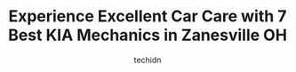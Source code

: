 ---
layout: ampstory
image: https://images.unsplash.com/photo-1630381933629-1ea495aab22d?ixlib=rb-4.0.3&ixid=MnwxMjA3fDB8MHxwaG90by1wYWdlfHx8fGVufDB8fHx8&auto=format&fit=crop&w=640&h=853&q=80
author: techidn
featured: false
description: Experience the excellence of automotive service by visiting the 7 best KIA Mechanic in Zanesville OH, USA. With their expertise, attention to detail, and commitment to customer satisfaction,
title: Experience Excellent Car Care with 7 Best KIA Mechanics in Zanesville OH
cover:
   title: Experience Excellent Car Care with 7 Best KIA Mechanics in Zanesville OH
   subtitle: Rickpate
   background: https://images.unsplash.com/photo-1630381933629-1ea495aab22d?ixlib=rb-4.0.3&ixid=MnwxMjA3fDB8MHxwaG90by1wYWdlfHx8fGVufDB8fHx8&auto=format&fit=crop&w=640&h=853&q=80

pages: 
 - layout: thirds
   top: <h1>#1 Dutro Ford</h1>
   bottom: "<p>Dutro did everything I asked to make the deal work.  Since I was from out of town, they negotiated the price prior to me even visiting the dealership.  The purchase proce</p>"
   background: https://www.knot35.com/toplist/wp-content/uploads/2023/06/best-kia-mechanic-1-in-zanesville-oh-1685841023.jpeg
   backgroundblur: true
 - layout: thirds
   top: <h1>#2 Browns Body Shop</h1>
   bottom: "<p>199 Pleasant Grove Rd, Zanesville, OH 43701, United States</p>"
   background: https://www.knot35.com/toplist/wp-content/uploads/2023/06/best-kia-mechanic-2-in-zanesville-oh-1685841023.jpeg
   cta:
      link: https://www.knot35.com/toplist/experience-excellent-car-care-with-7-best-kia-mechanics-in-zanesville-oh/
      text: Experience Excellent Car Care with 7 Best KIA Mechanics in Zanesville OH
 - layout: thirds
   top: <h1>#3 Finks Quality Used Cars</h1>
   bottom: "<p>2 Merriam St, Zanesville, OH 43701, United States</p>"
   background: https://www.knot35.com/toplist/wp-content/uploads/2023/06/best-kia-mechanic-3-in-zanesville-oh-1685841024.jpeg
   cta:
      link: https://www.knot35.com/toplist/experience-excellent-car-care-with-7-best-kia-mechanics-in-zanesville-oh/
      text: Experience Excellent Car Care with 7 Best KIA Mechanics in Zanesville OH
 - layout: thirds
   top: <h1>#4 Walmart Auto Care Centers</h1>
   bottom: "<p>2850 Maple Ave, Zanesville, OH 43701, United States</p>"
   background: https://images.unsplash.com/photo-1533998839656-76f5e4b2bccb?ixlib=rb-4.0.3&ixid=MnwxMjA3fDB8MHxwaG90by1wYWdlfHx8fGVufDB8fHx8&auto=format&fit=crop&w=640&h=853&q=80
   cta:
      link: https://www.knot35.com/toplist/experience-excellent-car-care-with-7-best-kia-mechanics-in-zanesville-oh/
      text: Experience Excellent Car Care with 7 Best KIA Mechanics in Zanesville OH
 - layout: thirds
   top: <h1>#5 Ken Browns Auto Services</h1>
   bottom: "<p>1037 Maple Ave, Zanesville, OH 43701, United States</p>"
   background: https://plus.unsplash.com/premium_photo-1664640458616-3c74f8cb4589?ixlib=rb-4.0.3&ixid=MnwxMjA3fDB8MHxwaG90by1wYWdlfHx8fGVufDB8fHx8&auto=format&fit=crop&w=640&h=853&q=80
   cta:
      link: https://www.knot35.com/toplist/experience-excellent-car-care-with-7-best-kia-mechanics-in-zanesville-oh/
      text: Experience Excellent Car Care with 7 Best KIA Mechanics in Zanesville OH
 - layout: thirds
   top: <h1>#6 Temple Auto Care & Collision</h1>
   bottom: "<p>110 South Ave, Zanesville, OH 43701, United States</p>"
   background: https://images.unsplash.com/photo-1609083590460-7b8cc0ca65f8?ixlib=rb-4.0.3&ixid=MnwxMjA3fDB8MHxwaG90by1wYWdlfHx8fGVufDB8fHx8&auto=format&fit=crop&w=640&h=853&q=80
   cta:
      link: https://www.knot35.com/toplist/experience-excellent-car-care-with-7-best-kia-mechanics-in-zanesville-oh/
      text: Experience Excellent Car Care with 7 Best KIA Mechanics in Zanesville OH
 - layout: thirds
   top: <h1>#7 Sagle Auto Electric and Heavy Equipment parts</h1>
   bottom: "<p>1116 Hall Ave, Zanesville, OH 43701, United States</p>"
   background: https://images.unsplash.com/photo-1580610447943-1bfbef5efe07?ixlib=rb-4.0.3&ixid=MnwxMjA3fDB8MHxwaG90by1wYWdlfHx8fGVufDB8fHx8&auto=format&fit=crop&w=640&h=853&q=80
   cta:
      link: https://www.knot35.com/toplist/experience-excellent-car-care-with-7-best-kia-mechanics-in-zanesville-oh/
      text: Experience Excellent Car Care with 7 Best KIA Mechanics in Zanesville OH
 - layout: thirds
   middle: Continue reading...
   background: https://images.unsplash.com/photo-1602536052359-ef94c21c5948?ixlib=rb-4.0.3&ixid=MnwxMjA3fDB8MHxwaG90by1wYWdlfHx8fGVufDB8fHx8&auto=format&fit=crop&w=640&h=853&q=80
   cta:
      link: https://www.knot35.com/toplist/experience-excellent-car-care-with-7-best-kia-mechanics-in-zanesville-oh/
      text: Experience Excellent Car Care with 7 Best KIA Mechanics in Zanesville OH
      
---